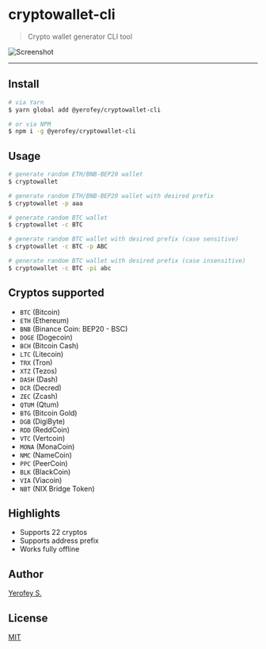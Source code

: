 # cryptowallet-cli

> Crypto wallet generator CLI tool

![Screenshot](https://i.imgur.com/fDXfWWK.png)

---

## Install
```bash
# via Yarn
$ yarn global add @yerofey/cryptowallet-cli

# or via NPM
$ npm i -g @yerofey/cryptowallet-cli
```

## Usage
```bash
# generate random ETH/BNB-BEP20 wallet
$ cryptowallet

# generate random ETH/BNB-BEP20 wallet with desired prefix
$ cryptowallet -p aaa

# generate random BTC wallet
$ cryptowallet -c BTC

# generate random BTC wallet with desired prefix (case sensitive)
$ cryptowallet -c BTC -p ABC

# generate random BTC wallet with desired prefix (case insensitive)
$ cryptowallet -c BTC -pi abc
```

## Cryptos supported
- `BTC` (Bitcoin)
- `ETH` (Ethereum)
- `BNB` (Binance Coin: BEP20 - BSC)
- `DOGE` (Dogecoin)
- `BCH` (Bitcoin Cash)
- `LTC` (Litecoin)
- `TRX` (Tron)
- `XTZ` (Tezos)
- `DASH` (Dash)
- `DCR` (Decred)
- `ZEC` (Zcash)
- `QTUM` (Qtum)
- `BTG` (Bitcoin Gold)
- `DGB` (DigiByte)
- `RDD` (ReddCoin)
- `VTC` (Vertcoin)
- `MONA` (MonaCoin)
- `NMC` (NameCoin)
- `PPC` (PeerCoin)
- `BLK` (BlackCoin)
- `VIA` (Viacoin)
- `NBT` (NIX Bridge Token)

## Highlights
- Supports 22 cryptos
- Supports address prefix
- Works fully offline

## Author
[Yerofey S.](https://github.com/yerofey)

## License
[MIT](https://github.com/yerofey/cryptowallet-cli/blob/master/LICENSE)
